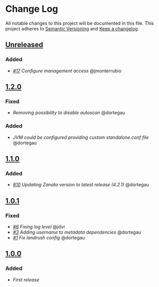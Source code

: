 # Change Log

All notable changes to this project will be documented in this file.
This project adheres to [Semantic Versioning](http://semver.org/) and [Keep a changelog](https://github.com/olivierlacan/keep-a-changelog).

## [Unreleased](https://github.com/idealista/zanata-role/tree/develop)
### Added
- *[#17](https://github.com/idealista/zanata-role/issues/17) Configure management access* @jmonterrubio

## [1.2.0](https://github.com/idealista/zanata-role/tree/1.2.0)
### Fixed
- *Removing possibility to disable autoscan* @dortegau

### Added
- *JVM could be configured providing custom standalone.conf file* @dortegau

## [1.1.0](https://github.com/idealista/zanata-role/tree/1.1.0)

### Added
- *[#10](https://github.com/idealista/zanata-role/issues/10) Updating Zanata version to latest release (4.2.1)* @dortegau

## [1.0.1](https://github.com/idealista/zanata-role/tree/1.0.1)

### Fixed
- *[#6](https://github.com/idealista/zanata-role/issues/6) Fixing log level* @jdvr
- *[#3](https://github.com/idealista/zanata-role/issues/3) Adding username to metadata dependencies* @dortegau
- *[#1](https://github.com/idealista/zanata-role/issues/1) Fix landrush config* @dortegau


## [1.0.0](https://github.com/idealista/zanata-role/tree/1.0.0)

### Added
- *First release*
